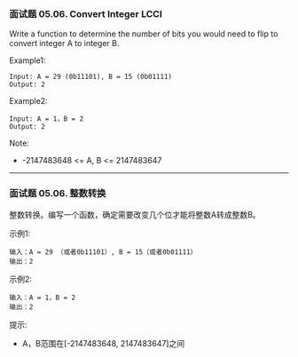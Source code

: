 ### 面试题 05.06. Convert Integer LCCI
Write a function to determine the number of bits you would need to flip to convert integer A to integer B.

Example1:

	Input: A = 29 (0b11101), B = 15 (0b01111)
	Output: 2

Example2:

	Input: A = 1，B = 2
	Output: 2

Note:

* -2147483648 <= A, B <= 2147483647

----
### 面试题 05.06. 整数转换
整数转换。编写一个函数，确定需要改变几个位才能将整数A转成整数B。

示例1:

	输入：A = 29 （或者0b11101）, B = 15（或者0b01111）
	输出：2

示例2:

	输入：A = 1，B = 2
	输出：2

提示:

* A，B范围在[-2147483648, 2147483647]之间
